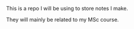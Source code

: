 This is a repo I will be using to store notes I make.

They will mainly be related to my MSc course. 

